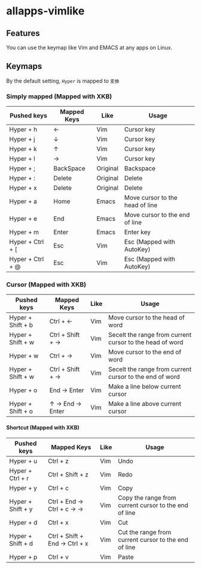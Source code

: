 # allapps-vimlike
## Features
You can use the keymap like Vim and EMACS at any apps on Linux.

## Keymaps
By the default setting, `Hyper` is mapped to `変換`

### Simply mapped (Mapped with XKB)
| Pushed keys | Mapped Keys | Like | Usage|
| ---- | ---- | ---- | ---- |
| Hyper + h | ← | Vim | Cursor key |
| Hyper + j | ↓ | Vim | Cursor key |
| Hyper + k | ↑ | Vim | Cursor key |
| Hyper + l | → | Vim | Cursor key |
| Hyper + ; | BackSpace | Original | Backspace |
| Hyper + : | Delete | Original | Delete |
| Hyper + x | Delete | Original | Delete |
| Hyper + a | Home | Emacs | Move cursor to the head of line |
| Hyper + e | End | Emacs | Move cursor to the end of line |
| Hyper + m | Enter | Emacs | Enter key |
| Hyper + Ctrl + [ | Esc | Vim | Esc (Mapped with AutoKey) |
| Hyper + Ctrl + @ | Esc | Vim | Esc (Mapped with AutoKey) |

### Cursor (Mapped with XKB)
| Pushed keys | Mapped Keys | Like | Usage |
| ---- | ---- | ---- | ---- |
| Hyper + Shift + b | Ctrl + ← | Vim | Move cursor to the head of word |
| Hyper + Shift + w | Ctrl + Shift + → | Vim | Secelt the range from current cursor to the head of word |
| Hyper + w | Ctrl + → | Vim | Move cursor to the end of word |
| Hyper + Shift + w | Ctrl + Shift + → | Vim | Secelt the range from current cursor to the end of word |
| Hyper + o | End -> Enter | Vim | Make a line below current cursor |
| Hyper + Shift + o | ↑ -> End -> Enter | Vim | Make a line above current cursor |

#### Shortcut (Mapped with XKB)
| Pushed keys | Mapped Keys | Like | Usage |
| ---- | ---- | ---- | ---- |
| Hyper + u | Ctrl + z | Vim | Undo |
| Hyper + Ctrl + r | Ctrl + Shift + z | Vim | Redo |
| Hyper + y | Ctrl + c | Vim | Copy |
| Hyper + Shift + y | Ctrl + End -> Ctrl + c -> → | Vim | Copy the range from current cursor to the end of line |
| Hyper + d | Ctrl + x | Vim | Cut |
| Hyper + Shift + d | Ctrl + Shift + End -> Ctrl + x | Vim | Cut the range from current cursor to the end of line |
| Hyper + p | Ctrl + v | Vim | Paste |
